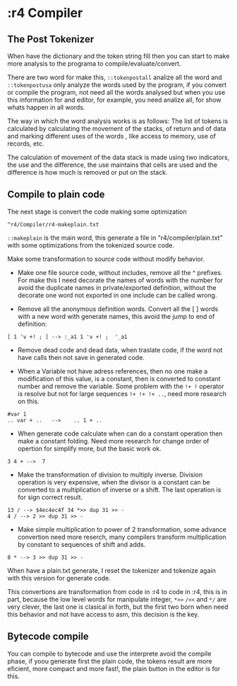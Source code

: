 # :r4 Compiler

## The Post Tokenizer

When have the dictionary and the token string fill then you can start to make more analysis to the programa to compile/evaluate/convert.

There are two word for make this, `::tokenpostall` analize all the word and `::tokenpostusa` only analyze the words used by the program, if you convert or compile the program, not need all the words analysed but when you use this information for and editor, for example, you need analize all, for show whats happen in all words.

The way in which the word analysis works is as follows: The list of tokens is calculated by calculating the movement of the stacks, of return and of data and marking different uses of the words , like access to memory, use of records, etc.

The calculation of movement of the data stack is made using two indicators, the use and the difference, the use maintains that cells are used and the difference is how much is removed or put on the stack.

## Compile to plain code

The next stage is convert the code making some optimization

```
^r4/Compiler/r4-makeplain.txt
```

`::makeplain` is the main word, this generate a file in "r4/compiler/plain.txt" with some optimizations from the tokenized source code.

Make some transformation to source code without modify behavior.

* Make one file source code, without includes, remove all the ^ prefixes. For make this I need decorate the names of words with the number for avoid the duplicate names in private/exported definition, without the decorate one word not exported in one include can be called wrong.

* Remove all the anonymous definition words. Convert all the [ ] words with a new word with generate names, this avoid the jump to end of definition:

```
[ 1 'v +! ; ] --> :_a1 1 'v +! ;  '_a1
```

* Remove dead code and dead data, when traslate code, if the word not have calls then not save in generated code.

* When a Variable not have adress references, then no one make a modification of this value, is a constant, then is converted to constant number and remove the variable. Some problem with the `!+ !` operator is resolve but not for large sequences `!+ !+ !+ ..`, need more research on this.

```
#var 1
.. var + ..   -->    .. 1 + ..
```

* When generate code calculate when can do a constant operation then make a constant folding. Need more research for change order of opertion for simplify more, but the basic work ok.

```
3 4 + -->  7
```

* Make the transformation of division to multiply inverse. Division operation is very expensive, when the divisor is a constant can be converted to a multiplication of inverse or a shift. The last operation is for sign correct result.

```
13 / --> $4ec4ec4f 34 *>> dup 31 >> -
4 / --> 2 >> dup 31 >> -
```

* Make simple multiplication to power of 2 transformation, some advance convertion need more reserch, many compilers transform multiplication by constant to sequences of shift and adds.

```
8 * --> 3 >> dup 31 >> -
```

When have a plain.txt generate, I reset the tokenizer and tokenize again with this version for generate code.

This convertions are transformation from code in :r4 to code in :r4, this is in part, because the low level words for manipulate integer, `*>>` `/<<` and `*/` are very clever, the last one is clasical in forth, but the first two born when need this behavior and not have access to asm, this decision is the key.

## Bytecode compile

You can compile to bytecode and use the interprete avoid the compile phase, if yoou generate first the plain code, the tokens result are more eficient, more compact and more fast!, the plain button in the editor is for this.
